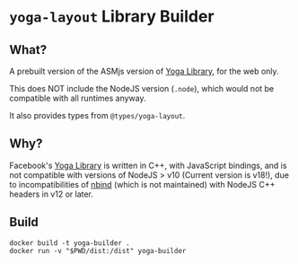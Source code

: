 # `yoga-layout` Library Builder

## What?

A prebuilt version of the ASMjs version of [Yoga Library](https://github.com/facebook/yoga), for the web only.

This does NOT include the NodeJS version (`.node`), which would not be compatible with all runtimes anyway.

It also provides types from `@types/yoga-layout`.

## Why?

Facebook's [Yoga Library](https://github.com/facebook/yoga) is written in C++, with JavaScript bindings, and is not compatible with versions of NodeJS > v10 (Current version is v18!), due to incompatibilities of [nbind](https://github.com/charto/nbind) (which is not maintained) with NodeJS C++ headers in v12 or later.

## Build

```
docker build -t yoga-builder .
docker run -v "$PWD/dist:/dist" yoga-builder
```
